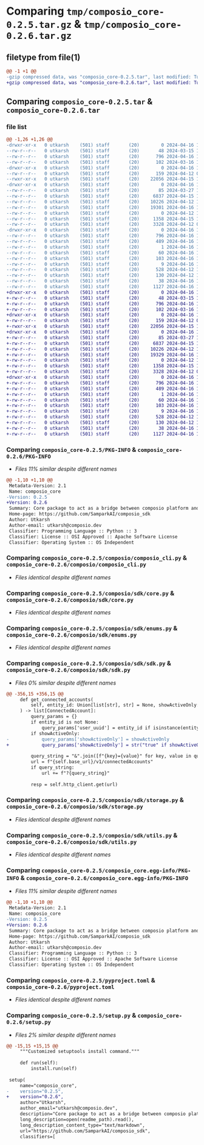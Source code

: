 # Comparing `tmp/composio_core-0.2.5.tar.gz` & `tmp/composio_core-0.2.6.tar.gz`

## filetype from file(1)

```diff
@@ -1 +1 @@
-gzip compressed data, was "composio_core-0.2.5.tar", last modified: Tue Apr 16 12:59:39 2024, max compression
+gzip compressed data, was "composio_core-0.2.6.tar", last modified: Tue Apr 16 13:03:22 2024, max compression
```

## Comparing `composio_core-0.2.5.tar` & `composio_core-0.2.6.tar`

### file list

```diff
@@ -1,26 +1,26 @@
-drwxr-xr-x   0 utkarsh    (501) staff       (20)        0 2024-04-16 12:59:39.290352 composio_core-0.2.5/
--rw-r--r--   0 utkarsh    (501) staff       (20)       48 2024-03-15 13:37:31.000000 composio_core-0.2.5/MANIFEST.in
--rw-r--r--   0 utkarsh    (501) staff       (20)      796 2024-04-16 12:59:39.290114 composio_core-0.2.5/PKG-INFO
--rw-r--r--   0 utkarsh    (501) staff       (20)      102 2024-03-16 10:06:01.000000 composio_core-0.2.5/README.md
-drwxr-xr-x   0 utkarsh    (501) staff       (20)        0 2024-04-16 12:59:39.287570 composio_core-0.2.5/composio/
--rw-r--r--   0 utkarsh    (501) staff       (20)      159 2024-04-12 09:34:06.000000 composio_core-0.2.5/composio/__init__.py
--rwxr-xr-x   0 utkarsh    (501) staff       (20)    22056 2024-04-15 14:10:00.000000 composio_core-0.2.5/composio/composio_cli.py
-drwxr-xr-x   0 utkarsh    (501) staff       (20)        0 2024-04-16 12:59:39.288816 composio_core-0.2.5/composio/sdk/
--rw-r--r--   0 utkarsh    (501) staff       (20)       85 2024-03-27 14:52:24.000000 composio_core-0.2.5/composio/sdk/__init__.py
--rw-r--r--   0 utkarsh    (501) staff       (20)     6837 2024-04-15 14:05:59.000000 composio_core-0.2.5/composio/sdk/core.py
--rw-r--r--   0 utkarsh    (501) staff       (20)    10226 2024-04-12 13:08:03.000000 composio_core-0.2.5/composio/sdk/enums.py
--rw-r--r--   0 utkarsh    (501) staff       (20)    19301 2024-04-16 12:53:07.000000 composio_core-0.2.5/composio/sdk/sdk.py
--rw-r--r--   0 utkarsh    (501) staff       (20)        0 2024-04-12 13:36:37.000000 composio_core-0.2.5/composio/sdk/shared.py
--rw-r--r--   0 utkarsh    (501) staff       (20)     1358 2024-04-15 14:06:14.000000 composio_core-0.2.5/composio/sdk/storage.py
--rw-r--r--   0 utkarsh    (501) staff       (20)     3328 2024-04-12 09:33:50.000000 composio_core-0.2.5/composio/sdk/utils.py
-drwxr-xr-x   0 utkarsh    (501) staff       (20)        0 2024-04-16 12:59:39.289863 composio_core-0.2.5/composio_core.egg-info/
--rw-r--r--   0 utkarsh    (501) staff       (20)      796 2024-04-16 12:59:39.000000 composio_core-0.2.5/composio_core.egg-info/PKG-INFO
--rw-r--r--   0 utkarsh    (501) staff       (20)      489 2024-04-16 12:59:39.000000 composio_core-0.2.5/composio_core.egg-info/SOURCES.txt
--rw-r--r--   0 utkarsh    (501) staff       (20)        1 2024-04-16 12:59:39.000000 composio_core-0.2.5/composio_core.egg-info/dependency_links.txt
--rw-r--r--   0 utkarsh    (501) staff       (20)       60 2024-04-16 12:59:39.000000 composio_core-0.2.5/composio_core.egg-info/entry_points.txt
--rw-r--r--   0 utkarsh    (501) staff       (20)      103 2024-04-16 12:59:39.000000 composio_core-0.2.5/composio_core.egg-info/requires.txt
--rw-r--r--   0 utkarsh    (501) staff       (20)        9 2024-04-16 12:59:39.000000 composio_core-0.2.5/composio_core.egg-info/top_level.txt
--rw-r--r--   0 utkarsh    (501) staff       (20)      528 2024-04-12 15:10:44.000000 composio_core-0.2.5/pyproject.toml
--rw-r--r--   0 utkarsh    (501) staff       (20)      130 2024-04-12 15:11:16.000000 composio_core-0.2.5/requirements.txt
--rw-r--r--   0 utkarsh    (501) staff       (20)       38 2024-04-16 12:59:39.290395 composio_core-0.2.5/setup.cfg
--rw-r--r--   0 utkarsh    (501) staff       (20)     1127 2024-04-16 12:59:30.000000 composio_core-0.2.5/setup.py
+drwxr-xr-x   0 utkarsh    (501) staff       (20)        0 2024-04-16 13:03:22.043270 composio_core-0.2.6/
+-rw-r--r--   0 utkarsh    (501) staff       (20)       48 2024-03-15 13:37:31.000000 composio_core-0.2.6/MANIFEST.in
+-rw-r--r--   0 utkarsh    (501) staff       (20)      796 2024-04-16 13:03:22.043032 composio_core-0.2.6/PKG-INFO
+-rw-r--r--   0 utkarsh    (501) staff       (20)      102 2024-03-16 10:06:01.000000 composio_core-0.2.6/README.md
+drwxr-xr-x   0 utkarsh    (501) staff       (20)        0 2024-04-16 13:03:22.040225 composio_core-0.2.6/composio/
+-rw-r--r--   0 utkarsh    (501) staff       (20)      159 2024-04-12 09:34:06.000000 composio_core-0.2.6/composio/__init__.py
+-rwxr-xr-x   0 utkarsh    (501) staff       (20)    22056 2024-04-15 14:10:00.000000 composio_core-0.2.6/composio/composio_cli.py
+drwxr-xr-x   0 utkarsh    (501) staff       (20)        0 2024-04-16 13:03:22.041748 composio_core-0.2.6/composio/sdk/
+-rw-r--r--   0 utkarsh    (501) staff       (20)       85 2024-03-27 14:52:24.000000 composio_core-0.2.6/composio/sdk/__init__.py
+-rw-r--r--   0 utkarsh    (501) staff       (20)     6837 2024-04-15 14:05:59.000000 composio_core-0.2.6/composio/sdk/core.py
+-rw-r--r--   0 utkarsh    (501) staff       (20)    10226 2024-04-12 13:08:03.000000 composio_core-0.2.6/composio/sdk/enums.py
+-rw-r--r--   0 utkarsh    (501) staff       (20)    19329 2024-04-16 13:03:06.000000 composio_core-0.2.6/composio/sdk/sdk.py
+-rw-r--r--   0 utkarsh    (501) staff       (20)        0 2024-04-12 13:36:37.000000 composio_core-0.2.6/composio/sdk/shared.py
+-rw-r--r--   0 utkarsh    (501) staff       (20)     1358 2024-04-15 14:06:14.000000 composio_core-0.2.6/composio/sdk/storage.py
+-rw-r--r--   0 utkarsh    (501) staff       (20)     3328 2024-04-12 09:33:50.000000 composio_core-0.2.6/composio/sdk/utils.py
+drwxr-xr-x   0 utkarsh    (501) staff       (20)        0 2024-04-16 13:03:22.042800 composio_core-0.2.6/composio_core.egg-info/
+-rw-r--r--   0 utkarsh    (501) staff       (20)      796 2024-04-16 13:03:22.000000 composio_core-0.2.6/composio_core.egg-info/PKG-INFO
+-rw-r--r--   0 utkarsh    (501) staff       (20)      489 2024-04-16 13:03:22.000000 composio_core-0.2.6/composio_core.egg-info/SOURCES.txt
+-rw-r--r--   0 utkarsh    (501) staff       (20)        1 2024-04-16 13:03:22.000000 composio_core-0.2.6/composio_core.egg-info/dependency_links.txt
+-rw-r--r--   0 utkarsh    (501) staff       (20)       60 2024-04-16 13:03:22.000000 composio_core-0.2.6/composio_core.egg-info/entry_points.txt
+-rw-r--r--   0 utkarsh    (501) staff       (20)      103 2024-04-16 13:03:22.000000 composio_core-0.2.6/composio_core.egg-info/requires.txt
+-rw-r--r--   0 utkarsh    (501) staff       (20)        9 2024-04-16 13:03:22.000000 composio_core-0.2.6/composio_core.egg-info/top_level.txt
+-rw-r--r--   0 utkarsh    (501) staff       (20)      528 2024-04-12 15:10:44.000000 composio_core-0.2.6/pyproject.toml
+-rw-r--r--   0 utkarsh    (501) staff       (20)      130 2024-04-12 15:11:16.000000 composio_core-0.2.6/requirements.txt
+-rw-r--r--   0 utkarsh    (501) staff       (20)       38 2024-04-16 13:03:22.043312 composio_core-0.2.6/setup.cfg
+-rw-r--r--   0 utkarsh    (501) staff       (20)     1127 2024-04-16 13:03:15.000000 composio_core-0.2.6/setup.py
```

### Comparing `composio_core-0.2.5/PKG-INFO` & `composio_core-0.2.6/PKG-INFO`

 * *Files 11% similar despite different names*

```diff
@@ -1,10 +1,10 @@
 Metadata-Version: 2.1
 Name: composio_core
-Version: 0.2.5
+Version: 0.2.6
 Summary: Core package to act as a bridge between composio platform and other services.
 Home-page: https://github.com/SamparkAI/composio_sdk
 Author: Utkarsh
 Author-email: utkarsh@composio.dev
 Classifier: Programming Language :: Python :: 3
 Classifier: License :: OSI Approved :: Apache Software License
 Classifier: Operating System :: OS Independent
```

### Comparing `composio_core-0.2.5/composio/composio_cli.py` & `composio_core-0.2.6/composio/composio_cli.py`

 * *Files identical despite different names*

### Comparing `composio_core-0.2.5/composio/sdk/core.py` & `composio_core-0.2.6/composio/sdk/core.py`

 * *Files identical despite different names*

### Comparing `composio_core-0.2.5/composio/sdk/enums.py` & `composio_core-0.2.6/composio/sdk/enums.py`

 * *Files identical despite different names*

### Comparing `composio_core-0.2.5/composio/sdk/sdk.py` & `composio_core-0.2.6/composio/sdk/sdk.py`

 * *Files 0% similar despite different names*

```diff
@@ -356,15 +356,15 @@
     def get_connected_accounts(
         self, entity_id: Union[list[str], str] = None, showActiveOnly: bool = None
     ) -> list[ConnectedAccount]:
         query_params = {}
         if entity_id is not None:
             query_params['user_uuid'] = entity_id if isinstance(entity_id, str) else ",".join(entity_id)
         if showActiveOnly:
-            query_params['showActiveOnly'] = showActiveOnly
+            query_params['showActiveOnly'] = str("true" if showActiveOnly else "false")
 
         query_string = "&".join([f"{key}={value}" for key, value in query_params.items()])
         url = f"{self.base_url}/v1/connectedAccounts"
         if query_string:
             url += f"?{query_string}"
 
         resp = self.http_client.get(url)
```

### Comparing `composio_core-0.2.5/composio/sdk/storage.py` & `composio_core-0.2.6/composio/sdk/storage.py`

 * *Files identical despite different names*

### Comparing `composio_core-0.2.5/composio/sdk/utils.py` & `composio_core-0.2.6/composio/sdk/utils.py`

 * *Files identical despite different names*

### Comparing `composio_core-0.2.5/composio_core.egg-info/PKG-INFO` & `composio_core-0.2.6/composio_core.egg-info/PKG-INFO`

 * *Files 11% similar despite different names*

```diff
@@ -1,10 +1,10 @@
 Metadata-Version: 2.1
 Name: composio_core
-Version: 0.2.5
+Version: 0.2.6
 Summary: Core package to act as a bridge between composio platform and other services.
 Home-page: https://github.com/SamparkAI/composio_sdk
 Author: Utkarsh
 Author-email: utkarsh@composio.dev
 Classifier: Programming Language :: Python :: 3
 Classifier: License :: OSI Approved :: Apache Software License
 Classifier: Operating System :: OS Independent
```

### Comparing `composio_core-0.2.5/pyproject.toml` & `composio_core-0.2.6/pyproject.toml`

 * *Files identical despite different names*

### Comparing `composio_core-0.2.5/setup.py` & `composio_core-0.2.6/setup.py`

 * *Files 2% similar despite different names*

```diff
@@ -15,15 +15,15 @@
     """Customized setuptools install command."""
 
     def run(self):
         install.run(self)
 
 setup(
     name="composio_core",
-    version="0.2.5",
+    version="0.2.6",
     author="Utkarsh",
     author_email="utkarsh@composio.dev",
     description="Core package to act as a bridge between composio platform and other services.",
     long_description=open(readme_path).read(),
     long_description_content_type="text/markdown",
     url="https://github.com/SamparkAI/composio_sdk",
     classifiers=[
```

